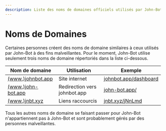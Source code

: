 ```yaml
---
description: Liste des noms de domaines officiels utilisés par John-Bot
---
```


# Noms de Domaines

Certaines personnes créent des noms de domaine similaires à ceux utilisés par John-Bot à des fins malveillantes. Pour le moment, John-Bot utilise seulement trois noms de domaine répertoriés dans la liste ci-dessous.

| Nom de domaine                            | Utilisation                  | Exemple                                               |
| ----------------------------------------- | ---------------------------- | ----------------------------------------------------- |
| [(www.)johnbot.app](http://johnbot.app)   | Site internet                | [johnbot.app/dashboard](http://johnbot.app/dashboard) |
| [(www.)john-bot.app](http://john-bot.app) | Redirection vers johnbot.app | [john-bot.app/](http://john-bot.app/)                 |
| [(www.)jnbt.xyz](http://jnbt.xyz)         | Liens raccourcis             | [jnbt.xyz/jNnLmd](http://jnbt.xyz/jNnLmd)             |

Tous les autres noms de domaine se faisant passer pour John-Bot n'appartiennent pas à John-Bot et sont probablement gérés par des personnes malveillantes.
